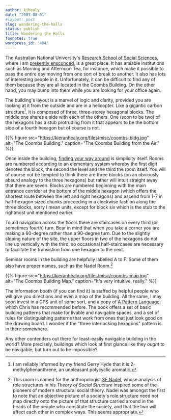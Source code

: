 ```yaml
---
author: kjhealy
date: "2003-08-01"
#layout: post
slug: wandering-the-halls
status: publish
title: Wandering the Halls
foonotes: true
wordpress_id: '484'
---
```


The Australian National University's [Research School of Social Sciences](http://rsss.anu.edu.au/), where I am [presently ensconced](http://socpol.anu.edu.au/), is a great place. It has amiable institutions such as Morning and Afternoon Tea, for instance, which make it possible to pass the entire day moving from one sort of break to another. It also has lots of interesting people in it. Unfortunately, it can be difficult to find any of them because they are all located in the Coombs Building. On the other hand, you may bump into them while you are looking for your office again.

The building's layout is a marvel of logic and clarity, provided you are looking at it from the outside and are in a helicopter. Like a gigantic carbon structure[^1], it is composed of three, three-storey hexagonal blocks. The middle one shares a side with each of the others. One (soon to be two) of the hexagons has a stub protruding from it that appears to be the bottom side of a fourth hexagon but of course is not.

{{% figure src="https://kieranhealy.org/files/misc/coombs-bldg.jpg" alt="The Coombs Building." caption="The Coombs Building from the Air." %}}


Once inside the building, [finding your way around](http://www.crookedtimber.org/archives/coombs-clip.html) is simplicity itself. Rooms are numbered according to an elementary system whereby the first digit denotes the block, the second the level and the third the room itself. You will of course not be tempted to think there are three blocks (on an obviously absurd analogy to the three hexagons) but rather will intuit straight away that there are seven. Blocks are numbered beginning with the main entrance corridor at the bottom of the middle hexagon (which offers the shortest route between the left and right hexagons) and ascend from 1-7 in half-hexagon sized chunks proceeding in a clockwise fashion along the three blocks, sorry I mean units, except for block six which is the stub to the rightmost unit mentioned earlier.

To aid navigation across the floors there are staircases on every third (or sometimes fourth) turn. Bear in mind that when you take a corner you are making a 60-degree rather than a 90-degree turn. Due to the slightly sloping nature of the site, the upper floors in two of the hexagons do not line up vertically with the third, so occasional half-staircases are necessary to facilitate the transistion from one hexagon to the next.

Seminar rooms in the building are helpfully labelled A to F. Some of them also have proper names, such as the Nadel Room.[^2]

{{% figure src="https://kieranhealy.org/files/misc/coombs-map.jpg" alt="The Coombs Building Map." caption="It's very intuitive, really." %}}


The information booth (if you can find it) is staffed by helpful people who will give you directions and even a map of the building. All the same, I may soon invest in a GPS unit of some sort, and a copy of [A Pattern Language](http://www.amazon.com/exec/obidos/ASIN/0195019199/kieranhealysw-20/ref=nosim/), which Chris has recommended before. The book offers a set of basic building patterns that make for livable and navigable spaces, and a set of rules for distinguishing patterns that work from ones that just look good on the drawing board. I wonder if the "three interlocking hexagons" pattern is in there somewhere.

Any other contenders out there for least-easily navigable building in the world? More precisely, buildings which look at first glance like they *ought* to be navigable, but turn out to be impossible?

[^1]: I am reliably informed by my friend Gerry Hyde that it is 2-methylphenanthrene, an unpleasant polycyclic aromatic. 

[^2]: This room is named for the anthropologist [SF Nadel](http://concise.britannica.com/ebc/article?eu=55991), whose analysis of role structures in his *Theory of Social Structure* inspired some of the pioneers of modern structural social theory. Nadel was amongst the first to note that an objective picture of a society's role structure need not map directly onto the picture of that structure carried around in the heads of the people who constitute the society, and that the two will affect each other in complex ways. This seems appropriate.
